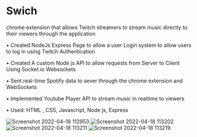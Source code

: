 # Swich
chrome extension that allows Twitch streamers to stream music directly to their viewers through the application

• Created NodeJs Express Page to allow a user Login system to allow users to log in using Twitch Authentication

• Created A custom Node js API to allow requests from Server to Client Using Socket.io Websockets

• Sent real-time Spotify data to sever through the chrome extension and WebSockets

• Implemented Youtube Player API to stream music in realtime to viewers

• Used: HTML , CSS, Javascript, Node js, Express


![Screenshot 2022-04-18 112953](https://user-images.githubusercontent.com/66652142/163854812-4b1ea938-7d04-4170-b9bc-77fcc7511b4c.png)
![Screenshot 2022-04-18 113202](https://user-images.githubusercontent.com/66652142/163854783-6db1fa0f-c35f-4f9a-87ef-56931f980104.png)
![Screenshot 2022-04-18 113211](https://user-images.githubusercontent.com/66652142/163854784-79a6c545-496e-4b8f-a7e5-69532c67199a.png)
![Screenshot 2022-04-18 113219](https://user-images.githubusercontent.com/66652142/163854786-73411ac7-527c-4796-a621-52afadf86c5b.png)
